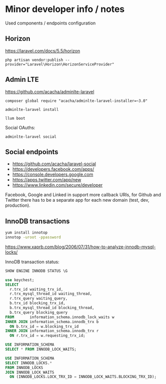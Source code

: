 # Minor developer info / notes

Used components / endpoints configuration

## Horizon

https://laravel.com/docs/5.5/horizon

```
php artisan vendor:publish --provider="Laravel\Horizon\HorizonServiceProvider"
```

## Admin LTE

https://github.com/acacha/adminlte-laravel

```
composer global require "acacha/adminlte-laravel-installer=~3.0"

adminlte-laravel install

llum boot
```

Social OAuths:

```
adminlte-laravel social
```

## Social endpoints

* https://github.com/acacha/laravel-social
* https://developers.facebook.com/apps/
* https://console.developers.google.com
* https://apps.twitter.com/app/new
* https://www.linkedin.com/secure/developer

Facebook, Google and Linked in support more callback URIs,
for Github and Twitter there has to be a separate app for each 
new domain (test, dev, production).


## InnoDB transactions

```bash
yum install innotop
innotop -uroot -ppassword
```
https://www.xaprb.com/blog/2006/07/31/how-to-analyze-innodb-mysql-locks/

InnoDB transaction status:

```sql
SHOW ENGINE INNODB STATUS \G
```

```sql
use keychest;
SELECT
  r.trx_id waiting_trx_id,
  r.trx_mysql_thread_id waiting_thread,
  r.trx_query waiting_query,
  b.trx_id blocking_trx_id,
  b.trx_mysql_thread_id blocking_thread,
  b.trx_query blocking_query
FROM       information_schema.innodb_lock_waits w
INNER JOIN information_schema.innodb_trx b
  ON b.trx_id = w.blocking_trx_id
INNER JOIN information_schema.innodb_trx r
  ON r.trx_id = w.requesting_trx_id;
```

```sql
USE INFORMATION_SCHEMA
SELECT * FROM INNODB_LOCK_WAITS;
```

```sql
USE INFORMATION_SCHEMA
SELECT INNODB_LOCKS.* 
FROM INNODB_LOCKS
JOIN INNODB_LOCK_WAITS
  ON (INNODB_LOCKS.LOCK_TRX_ID = INNODB_LOCK_WAITS.BLOCKING_TRX_ID);
```

